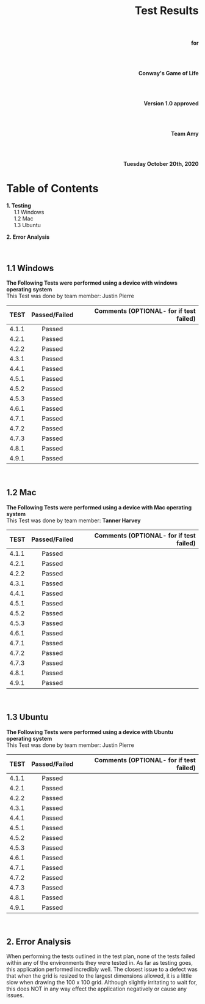 # <p align="right"> Test Results </p>  

<br>  

**<p align="right"> for </p>**  
  
<br>  
<br>
  
**<p align="right"> Conway's Game of Life </p>**
  
<br>  
<br>
  
**<p align="right"> Version 1.0 approved </p>**

<br>  
<br>

**<p align="right"> Team Amy </p>**

<br>  
<br>

**<p align="right"> Tuesday October 20th, 2020 </p>**  

# Table of Contents  
**1. Testing**  
&nbsp;&nbsp;&nbsp;&nbsp; 1.1 Windows  
&nbsp;&nbsp;&nbsp;&nbsp; 1.2 Mac  
&nbsp;&nbsp;&nbsp;&nbsp; 1.3 Ubuntu  

**2. Error Analysis**  

<br>

## 1.1 Windows  
**The Following Tests were performed using a device with windows operating system**  
This Test was done by team member: Justin Pierre  

|   TEST    |  Passed/Failed  |  Comments (OPTIONAL- for if test failed) |
|-----------|:---------------:|-----------------------------------------:|
|   4.1.1   |     Passed      |                                          |
|   4.2.1   |     Passed      |                                          |
|   4.2.2   |     Passed      |                                          |
|   4.3.1   |     Passed      |                                          |
|   4.4.1   |     Passed      |                                          |
|   4.5.1   |     Passed      |                                          |
|   4.5.2   |     Passed      |                                          |
|   4.5.3   |     Passed      |                                          |
|   4.6.1   |     Passed      |                                          |
|   4.7.1   |     Passed      |                                          |
|   4.7.2   |     Passed      |                                          |
|   4.7.3   |     Passed      |                                          |
|   4.8.1   |     Passed      |                                          |
|   4.9.1   |     Passed      |                                          |

<br>

## 1.2 Mac  
**The Following Tests were performed using a device with Mac operating system**  
This Test was done by team member: **Tanner Harvey**

|   TEST    |  Passed/Failed  |  Comments (OPTIONAL- for if test failed) |
|-----------|:---------------:|-----------------------------------------:|
|   4.1.1   |     Passed      |                                          |
|   4.2.1   |     Passed      |                                          |
|   4.2.2   |     Passed      |                                          |
|   4.3.1   |     Passed      |                                          |
|   4.4.1   |     Passed      |                                          |
|   4.5.1   |     Passed      |                                          |
|   4.5.2   |     Passed      |                                          |
|   4.5.3   |     Passed      |                                          |
|   4.6.1   |     Passed      |                                          |
|   4.7.1   |     Passed      |                                          |
|   4.7.2   |     Passed      |                                          |
|   4.7.3   |     Passed      |                                          |
|   4.8.1   |     Passed      |                                          |
|   4.9.1   |     Passed      |                                          |

<br>

## 1.3 Ubuntu   
**The Following Tests were performed using a device with Ubuntu operating system**  
This Test was done by team member: Justin Pierre  

|   TEST    |  Passed/Failed  |  Comments (OPTIONAL- for if test failed) |
|-----------|:---------------:|-----------------------------------------:|
|   4.1.1   |     Passed      |                                          |
|   4.2.1   |     Passed      |                                          |
|   4.2.2   |     Passed      |                                          |
|   4.3.1   |     Passed      |                                          |
|   4.4.1   |     Passed      |                                          |
|   4.5.1   |     Passed      |                                          |
|   4.5.2   |     Passed      |                                          |
|   4.5.3   |     Passed      |                                          |
|   4.6.1   |     Passed      |                                          |
|   4.7.1   |     Passed      |                                          |
|   4.7.2   |     Passed      |                                          |
|   4.7.3   |     Passed      |                                          |
|   4.8.1   |     Passed      |                                          |
|   4.9.1   |     Passed      |                                          |

<br>

## 2. Error Analysis  
When performing the tests outlined in the test plan, none of the tests failed within any of the environments they were tested in. As far as testing goes, this application performed incredibly well. The closest issue to a defect was that when the grid is resized to the largest dimensions allowed, it is a little slow when drawing the 100 x 100 grid. Although slightly irritating to wait for, this does NOT in any way effect the application negatively or cause any issues.  

